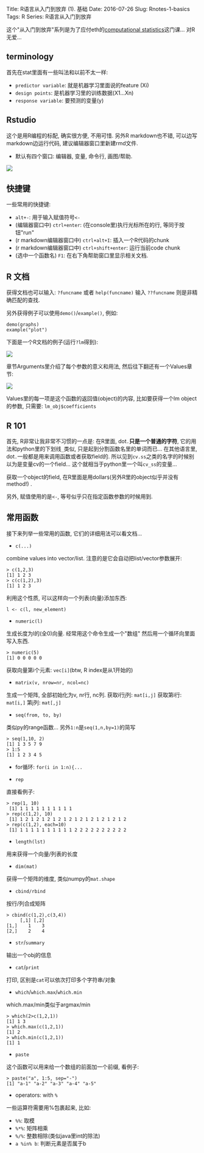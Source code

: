 Title: R语言从入门到放弃 (1). 基础
Date: 2016-07-26
Slug:  Rnotes-1-basics
Tags: R
Series: R语言从入门到放弃
 


这个"从入门到放弃"系列是为了应付eth的[computational statistics](https://stat.ethz.ch/education/semesters/ss2016/CompStat)这门课... 对R无爱... 

terminology
-----------
首先在stat里面有一些叫法和以前不太一样: 

* ``predictor variable``: 就是机器学习里面说的feature (Xi)
* ``design points``: 是机器学习里的训练数据(X1...Xn)
* ``response variable``: 要预测的变量(y)


Rstudio
----
这个是用R编程的标配, 确实很方便, 不用可惜. 另外R markdown也不错, 可以边写markdown边运行代码, 建议编辑器窗口里新建rmd文件. 


* 默认有四个窗口:  编辑器, 变量, 命令行, 画图/帮助. 

![](../images/Rnotes-1-basics/pasted_image.png)

快捷键
---
一些常用的快捷键: 


* ``alt+-``: 用于输入赋值符号``<-``
* (编辑器窗口中) ``ctrl+enter``: (在console里)执行光标所在的行, 等同于按钮"run"
* (r markdown编辑器窗口中) ``ctrl+alt+I``: 插入一个R代码的chunk
* (r markdown编辑器窗口中) ``ctrl+shift+enter``: 运行当前code chunk
* (选中一个函数名) ``F1``: 在右下角帮助窗口里显示相关文档. 




R 文档
----

获得文档也可以输入: ``?funcname`` 或者 ``help(funcname)`` 输入 ``??funcname`` 则是非精确匹配的查找.

另外获得例子可以使用``demo()``/``example()``, 例如: 

	demo(graphs)
	example("plot")


下面是一个R文档的例子(运行``?lm``得到): 

![](../images/Rnotes-1-basics/pasted_image002.png)

章节Arguments里介绍了每个参数的意义和用法, 然后往下翻还有一个Values章节: 

![](../images/Rnotes-1-basics/pasted_image003.png)

Values里的每一项是这个函数的返回值(object)的内容, 比如要获得一个lm object的参数, 只需要: ``lm_obj$coefficients``

R 101
----

首先, R非常让我非常不习惯的一点是: 在R里面, dot``.``**只是一个普通的字符**, 它的用法和python里的下划线``_``类似, 只是起到分割函数名里的单词而已... 在其他语言里, dot``.``一般都是用来调用函数或者获取field的. 所以见到``cv.ss``之类的名字的时候别以为是变量cv的一个field... 这个就相当于python里一个叫``cv_ss``的变量...

获取一个object的field, 在R里面是用dollar``$``(另外R里的object似乎并没有method!) . 

另外, 赋值使用的是``<-``, 等号似乎只在指定函数参数的时候用到. 

常用函数
----

接下来列举一些常用的函数, 它们的详细用法可以看文档... 


* ``c(...)``

combine values into vector/list. 
注意的是它会自动把list/vector参数展开: 

	> c(1,2,3)
	[1] 1 2 3
	> c(c(1,2),3)
	[1] 1 2 3

利用这个性质, 可以这样向一个列表(向量)添加东西: 

``l <- c(l, new_element)``


* ``numeric(l)``

生成长度为l的(全0)向量. 经常用这个命令生成一个"数组" 然后用一个循环向里面写入东西. 

	> numeric(5)
	[1] 0 0 0 0 0

获取向量第i个元素: ``vec[i]``(btw, R index是从1开始的)


* ``matrix(v, nrow=nr, ncol=nc)``

生成一个矩阵, 全部初始化为v, nr行, nc列. 
获取i行j列: ``mat[i,j]``
获取第i行: ``mat[i,]`` 第j列: ``mat[,j]``


* ``seq(from, to, by)``

类似py的range函数...  另外``1:n``是``seq(1,n,by=1)``的简写

	> seq(1,10, 2)
	[1] 1 3 5 7 9
	> 1:5
	[1] 1 2 3 4 5


* for循环: ``for(i in 1:n){...``



* ``rep``

直接看例子: 

	> rep(1, 10)
	 [1] 1 1 1 1 1 1 1 1 1 1
	> rep(c(1,2), 10)
	 [1] 1 2 1 2 1 2 1 2 1 2 1 2 1 2 1 2 1 2 1 2
	> rep(c(1,2), each=10)
	 [1] 1 1 1 1 1 1 1 1 1 1 2 2 2 2 2 2 2 2 2 2



* ``length(lst)``

用来获得一个向量/列表的长度


* ``dim(mat)``

获得一个矩阵的维度, 类似numpy的``mat.shape``


* ``cbind/rbind``

按行/列合成矩阵

	> cbind(c(1,2),c(3,4))
	     [,1] [,2]
	[1,]    1    3
	[2,]    2    4



* ``str``/``summary``

输出一个obj的信息


* ``cat``/``print``

打印, 区别是``cat``可以依次打印多个字符串/对象


* ``which``/``which.max``/``which.min``

which.max/min类似于argmax/min

	> which(2>c(1,2,1))
	[1] 1 3
	> which.max(c(1,2,1))
	[1] 2
	> which.min(c(1,2,1))
	[1] 1




* ``paste``

这个函数可以用来给一个数组的前面加一个前缀, 看例子: 

	> paste("a", 1:5, sep="-")
	[1] "a-1" "a-2" "a-3" "a-4" "a-5"



* operators: with ``%``

一些运算符需要用%包裹起来, 比如:
- ``%%``: 取模
- ``%*%``: 矩阵相乘
- ``%/%``: 整数相除(类似java里int的除法)
- ``a %in% b``: 判断元素是否属于b



